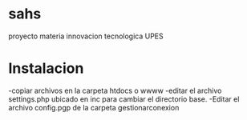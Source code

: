 sahs
====

proyecto materia innovacion tecnologica UPES

Instalacion
===
-copiar archivos en la carpeta htdocs o wwww
-editar el archivo settings.php ubicado en inc para cambiar el directorio base.
-Editar el archivo config.pgp de la carpeta gestionarconexion

